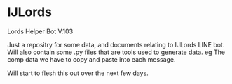 # IJLords
Lords Helper Bot V.103

Just a repositry for some data, and documents relating to IJLords LINE bot. Will also contain some .py files that are tools used to generate data. eg The comp data we have to copy and paste into each message.

Will start to flesh this out over the next few days.
